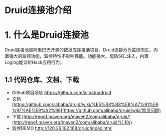 # Druid连接池介绍

# 1. 什么是Druid连接池

Druid连接池是阿里巴巴开源的数据库连接池项目。Druid连接池为监控而生，内置强大的监控功能，监控特性不影响性能。功能强大，能防SQL注入，内置Loging能诊断Hack应用行为。

## 1.1 代码仓库、文档、下载

- Github项目地址 https://github.com/alibaba/druid
- 文档 [https://github.com/alibaba/druid/wiki/%E5%B8%B8%E8%A7%81%E9%97%AE%E9%A2%98](https://github.com/alibaba/druid/wiki/常见问题)
- 下载 [http://repo1.maven.org/maven2/com/alibaba/druid/](http://repo1.maven.org/maven2/com/alibaba/druid/1.1.10/)
- 监控DEMO http://120.26.192.168/druid/index.html